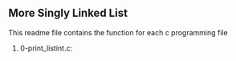 ## More Singly Linked List

This readme file contains the function for each c programming file

1) 0-print_listint.c:
